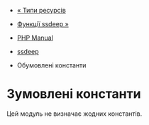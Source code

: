- [« Типи ресурсів](ssdeep.resources.md)
- [Функції ssdeep »](ref.ssdeep.md)

- [PHP Manual](index.md)
- [ssdeep](book.ssdeep.md)
- Обумовлені константи

# Зумовлені константи

Цей модуль не визначає жодних константів.
